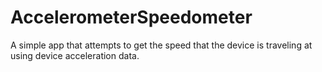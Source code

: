 # AccelerometerSpeedometer
A simple app that attempts to get the speed that the device is traveling at using device acceleration data.
